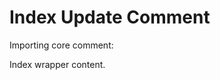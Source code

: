 # Index Update Comment

Importing core comment:

<!-- Error: Could not import file '../../core/update/comment.md' -->

Index wrapper content.